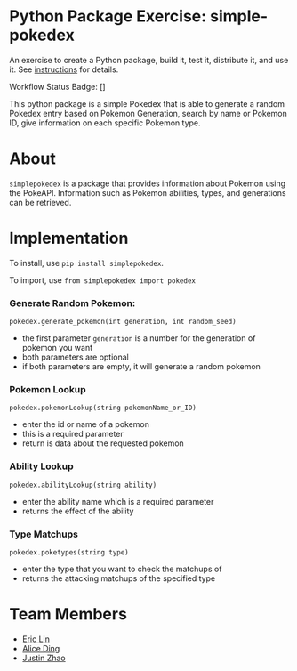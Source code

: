 # Python Package Exercise: simple-pokedex

An exercise to create a Python package, build it, test it, distribute it, and use it. See [instructions](./instructions.md) for details.

Workflow Status Badge: []

This python package is a simple Pokedex that is able to generate a random Pokedex entry based on Pokemon Generation, search by name or Pokemon ID, give information on each specific Pokemon type.

# About

`simplepokedex` is a package that provides information about Pokemon using the PokeAPI. Information such as Pokemon abilities, types, and generations can be retrieved.

# Implementation

To install, use `pip install simplepokedex`.

To import, use `from simplepokedex import pokedex`

### Generate Random Pokemon:

`pokedex.generate_pokemon(int generation, int random_seed)`

- the first parameter `generation` is a number for the generation of pokemon you want
- both parameters are optional
- if both parameters are empty, it will generate a random pokemon

### Pokemon Lookup

`pokedex.pokemonLookup(string pokemonName_or_ID)`

- enter the id or name of a pokemon
- this is a required parameter
- return is data about the requested pokemon

### Ability Lookup

`pokedex.abilityLookup(string ability)`

- enter the ability name which is a required parameter
- returns the effect of the ability

### Type Matchups

`pokedex.poketypes(string type)`

- enter the type that you want to check the matchups of
- returns the attacking matchups of the specified type

# Team Members

- [Eric Lin](https://github.com/exl7954)
- [Alice Ding](https://github.com/ayd2134)
- [Justin Zhao](https://github.com/zhaojustin)